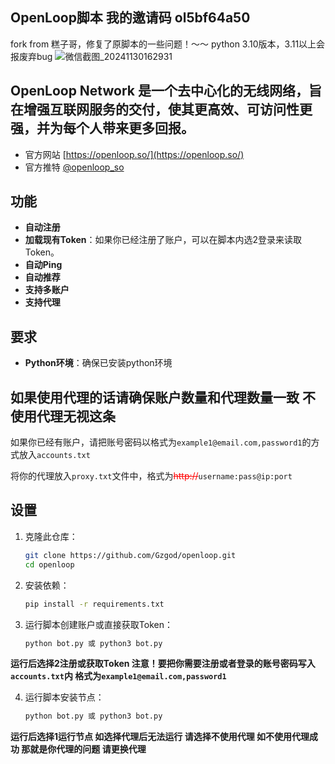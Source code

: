 ## OpenLoop脚本 我的邀请码 ol5bf64a50
fork from 糕子哥，修复了原脚本的一些问题！～～ python 3.10版本，3.11以上会报废弃bug
![微信截图_20241130162931](https://github.com/user-attachments/assets/20a509e2-a1ed-44c1-a6ae-28ea829b2808)

## OpenLoop Network 是一个去中心化的无线网络，旨在增强互联网服务的交付，使其更高效、可访问性更强，并为每个人带来更多回报。

- 官方网站 [https://openloop.so/](https://openloop.so/)
- 官方推特 [@openloop_so](https://x.com/openloop_so)

## **功能**

- **自动注册**
- **加载现有Token**：如果你已经注册了账户，可以在脚本内选2登录来读取Token。
- **自动Ping**
- **自动推荐**
- **支持多账户**
- **支持代理**

## **要求**

- **Python环境**：确保已安装python环境

## **如果使用代理的话请确保账户数量和代理数量一致 不使用代理无视这条**

如果你已经有账户，请把账号密码以格式为`example1@email.com,password1`的方式放入`accounts.txt`

将你的代理放入`proxy.txt`文件中，格式为<span style="color: red;">~~http://~~</span>`username:pass@ip:port`


## 设置

1. 克隆此仓库：
   ```bash
   git clone https://github.com/Gzgod/openloop.git
   cd openloop
   ```
2. 安装依赖：
   ```bash
   pip install -r requirements.txt
   ```
3. 运行脚本创建账户或直接获取Token：
   ```bash
   python bot.py 或 python3 bot.py
   ```
**运行后选择2注册或获取Token 注意！要把你需要注册或者登录的账号密码写入`accounts.txt`内 格式为`example1@email.com,password1`**

4. 运行脚本安装节点：
   ```bash
   python bot.py 或 python3 bot.py
   ```
**运行后选择1运行节点 如选择代理后无法运行 请选择不使用代理 如不使用代理成功 那就是你代理的问题 请更换代理**
